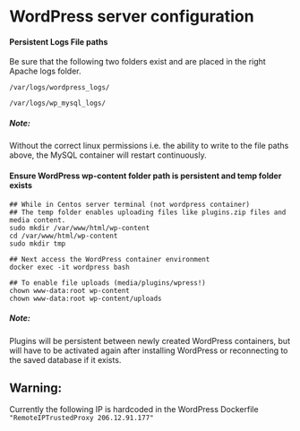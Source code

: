 # WordPress server configuration

#### Persistent Logs File paths
 Be sure that the following two folders exist and are placed in the right Apache logs folder.
 
 `/var/logs/wordpress_logs/`
 
 `/var/logs/wp_mysql_logs/`
 
##### Note:
Without the correct linux permissions i.e. the ability to write to the file paths above, the MySQL container will restart continuously.

#### Ensure WordPress wp-content folder path is persistent and temp folder exists

```
## While in Centos server terminal (not wordpress container)
## The temp folder enables uploading files like plugins.zip files and media content. 
sudo mkdir /var/www/html/wp-content 
cd /var/www/html/wp-content
sudo mkdir tmp

## Next access the WordPress container environment
docker exec -it wordpress bash

## To enable file uploads (media/plugins/wpress!)
chown www-data:root wp-content
chown www-data:root wp-content/uploads
```

##### Note:
Plugins will be persistent between newly created WordPress containers, but will have to be activated again after installing WordPress or reconnecting to the saved database if it exists.

## Warning:
Currently the following IP is hardcoded in the WordPress Dockerfile
`"RemoteIPTrustedProxy 206.12.91.177"`

